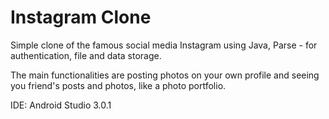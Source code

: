 # Instagram Clone

Simple clone of the famous social media Instagram using Java, Parse - for authentication, file and data storage. 

The main functionalities are posting photos on your own profile and seeing you friend's posts and photos, like a photo portfolio.

IDE: Android Studio 3.0.1
